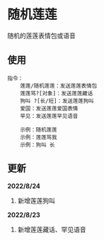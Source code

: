 # 随机莲莲

随机的莲莲表情包或语音

## 使用

```
指令：
    莲莲/随机莲莲：发送莲莲表情包
    莲莲骂?[对象]：发送莲莲藏话
    狗叫 ?[长/短]：发送莲莲狗叫
    爱国：发送莲莲爱国表情
    罕见：发送莲莲罕见语音
    
    示例：随机莲莲
    示例：莲莲骂我
    示例：狗叫 长
```

## 更新

**2022/8/24**

1. 新增莲莲狗叫

**2022/8/23**

1. 新增莲莲藏话、罕见语音
